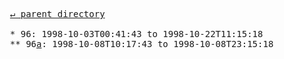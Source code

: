 <pre>
  <a href="../">&#x21b5; parent directory</a>
  
  * 96: 1998-10-03T00:41:43 to 1998-10-22T11:15:18
  ** 96<a href="w">a</a>: 1998-10-08T10:17:43 to 1998-10-08T23:15:18
</pre>
